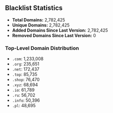 ## Blacklist Statistics

- **Total Domains:** 2,782,425
- **Unique Domains:** 2,782,425
- **Added Domains Since Last Version:** 2,782,425
- **Removed Domains Since Last Version:** 0

### Top-Level Domain Distribution

-  `.com`: 1,233,008
-  `.org`: 235,651
-  `.net`: 172,437
-  `.top`: 85,735
-  `.shop`: 76,470
-  `.xyz`: 68,694
-  `.io`: 61,789
-  `.ru`: 56,702
-  `.info`: 50,396
-  `.pl`: 48,695
